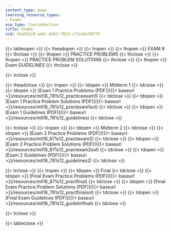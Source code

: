 ```yaml
---
content_type: page
learning_resource_types:
- Exams
ocw_type: CourseSection
title: Exams
uid: d1a532c8-aabc-bd41-7813-cf1cadc50ff9
---
```


{{< tableopen >}}
{{< theadopen >}}
{{< tropen >}}
{{< thopen >}}
EXAM #
{{< thclose >}}
{{< thopen >}}
PRACTICE PROBLEMS
{{< thclose >}}
{{< thopen >}}
PRACTICE PROBLEM SOLUTIONS
{{< thclose >}}
{{< thopen >}}
Exam GUIDELINES
{{< thclose >}}

{{< trclose >}}

{{< theadclose >}}
{{< tropen >}}
{{< tdopen >}}
Midterm 1
{{< tdclose >}}
{{< tdopen >}}
[Exam 1 Practice Problems (PDF)]({{< baseurl >}}/resources/mit18_781s12_practiceexam1)
{{< tdclose >}}
{{< tdopen >}}
[Exam 1 Practice Problem Solutions (PDF)]({{< baseurl >}}/resources/mit18_781s12_practexam1sol)
{{< tdclose >}}
{{< tdopen >}}
[Exam 1 Guidelines (PDF)]({{< baseurl >}}/resources/mit18_781s12_guidelines)
{{< tdclose >}}

{{< trclose >}}
{{< tropen >}}
{{< tdopen >}}
Midterm 2
{{< tdclose >}}
{{< tdopen >}}
[Exam 2 Practice Problems (PDF)]({{< baseurl >}}/resources/mit18_871s12_practiexam2)
{{< tdclose >}}
{{< tdopen >}}
[Exam 2 Practice Problem Solutions (PDF)]({{< baseurl >}}/resources/mit18_871s12_practexam2sol)
{{< tdclose >}}
{{< tdopen >}}
[Exam 2 Guidelines (PDF)]({{< baseurl >}}/resources/mit18_781s12_guidelines2)
{{< tdclose >}}

{{< trclose >}}
{{< tropen >}}
{{< tdopen >}}
Final
{{< tdclose >}}
{{< tdopen >}}
[Final Exam Practice Problems (PDF)]({{< baseurl >}}/resources/mit18_871s12_practfinal)
{{< tdclose >}}
{{< tdopen >}}
[Final Exam Practice Problem Solutions (PDF)]({{< baseurl >}}/resources/mit18_781s12_practfinalsol)
{{< tdclose >}}
{{< tdopen >}}
[Final Exam Guidelines (PDF)]({{< baseurl >}}/resources/mit18_781s12_guidelinfinal)
{{< tdclose >}}

{{< trclose >}}

{{< tableclose >}}